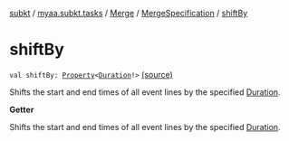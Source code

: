 [subkt](../../../index.md) / [myaa.subkt.tasks](../../index.md) / [Merge](../index.md) / [MergeSpecification](index.md) / [shiftBy](./shift-by.md)

# shiftBy

`val shiftBy: `[`Property`](https://docs.gradle.org/current/javadoc/org/gradle/api/provider/Property.html)`<`[`Duration`](https://docs.oracle.com/javase/9/docs/api/java/time/Duration.html)`!>` [(source)](https://github.com/Myaamori/SubKt/blob/0.1.11/src/main/kotlin/myaa/subkt/tasks/asstasks.kt#L110)

Shifts the start and end times of all event lines by the specified [Duration](https://docs.oracle.com/javase/9/docs/api/java/time/Duration.html).

**Getter**

Shifts the start and end times of all event lines by the specified [Duration](https://docs.oracle.com/javase/9/docs/api/java/time/Duration.html).

